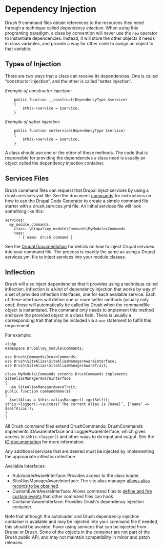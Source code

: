 Dependency Injection
==================

Drush 9 command files obtain references to the resources they need through a technique called _dependency injection_. When using this programing paradigm, a class by convention will never use the `new` operator to instantiate dependencies. Instead, it will store the other objects it needs in  class variables, and provide a way for other code to assign an object to that variable.

Types of Injection
-----------------------

There are two ways that a class can receive its dependencies. One is called “constructor injection”, and the other is called “setter injection”.

*Example of constructor injection:*
```
    public function __construct(DependencyType $service)
    {
        $this->service = $service;
    }
```

*Example of setter injection:*
```
    public function setService(DependencyType $service)
    {
        $this->service = $service;
    }
```
A class should use one or the other of these methods. The code that is responsible for providing the dependencies a class need is usually an object called the dependency injection container.

Services Files
------------------

Drush command files can request that Drupal inject services by using a drush.services.yml file. See the document [commands](commands.md) for instructions on how to use the Drupal Code Generator to create a simple command file starter with a drush.services.yml file. An initial services file will look something like this:
```
services:
  my_module.commands:
    class: \Drupal\my_module\Commands\MyModuleiCommands
    tags:
      - { name: drush.command }
```
See the [Drupal Documentation](drupal.org) for details on how to inject Drupal services into your command file. The process is exactly the same as using a Drupal services.yml file to inject services into your module classes.

Inflection
-------------

Drush will also inject dependencies that it provides using a technique called inflection. Inflection is a kind of dependency injection that works by way of a set of provided inflection interfaces, one for each available service. Each of these interfaces will define one or more setter methods (usually only one); these will automatically be called by Drush when the commandfile object is instantiated. The command only needs to implement this method and save the provided object in a class field. There is usually a corresponding trait that may be included via a `use` statement to fulfill this requirement.

For example:
```
<?php
namespace Drupal\my_module\Commands;

use Drush\Commands\DrushCommands;
use Drush\SiteAlias\SiteAliasManagerAwareInterface;
use Drush\SiteAlias\SiteSliasManagerAwareTrait;

class MyModuleiCommands extends DrushCommands implements SiteAliasManagerAwareInterface
{
  use SiteAliasManagerAwareTrait;
public function commandName($) 
{
  $selfAlias = $this->aliasManager()->getSelf();
$this->logger()->success(‘The current alias is {name}’, [‘name’ => $selfAlias]);
}
}
```
All Drush command files extend DrushCommands; DrushCommands implements IOAwareInterface and LoggerAwareInterface, which gives access to `$this->logger()` and other ways to do input and output. See the [IO documentation](io.md) for more information.

Any additional services that are desired must be injected by implementing the appropriate inflection interface.

Available Interfaces:

- AutoloaderAwareInterface: Provides access to the class loader.
- SiteAliasManagerAwareInterface: The site alias manager [allows alias records to be obtained](site-alias-manager.md).
- CustomEventAwareInterface: Allows command files to [define and fire custom events](hooks.md) that other command files can hook.
- ContainerAwareInterface: Provides Drush's dependency injection container.

Note that although the autoloader and Drush dependency injection container is available and may be injected into your command file if needed, this should be avoided. Favor using services that can be injected from Drupal or Drush. Some of the objects in the container are not part of the Drush public API, and may not maintain compatibility in minor and patch releases.
